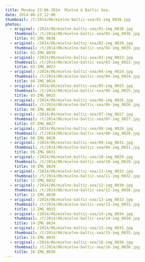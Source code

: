 ```yaml
---
title: Monday 23-06-2014  Mielno & Baltic Sea.
date: 2014-06-23 12:00
thumbnail: /t/2014/06/mielno-baltic-sea/01-img_0038.jpg
photos:
  - original: /2014/06/mielno-baltic-sea/01-img_0038.jpg
    thumbnail: /t/2014/06/mielno-baltic-sea/01-img_0038.jpg
    title: 01-IMG_0038
  - original: /2014/06/mielno-baltic-sea/02-img_0039.jpg
    thumbnail: /t/2014/06/mielno-baltic-sea/02-img_0039.jpg
    title: 02-IMG_0039
  - original: /2014/06/mielno-baltic-sea/03-img_0023.jpg
    thumbnail: /t/2014/06/mielno-baltic-sea/03-img_0023.jpg
    title: 03-IMG_0023
  - original: /2014/06/mielno-baltic-sea/04-img_0024.jpg
    thumbnail: /t/2014/06/mielno-baltic-sea/04-img_0024.jpg
    title: 04-IMG_0024
  - original: /2014/06/mielno-baltic-sea/05-img_0025.jpg
    thumbnail: /t/2014/06/mielno-baltic-sea/05-img_0025.jpg
    title: 05-IMG_0025
  - original: /2014/06/mielno-baltic-sea/06-img_0026.jpg
    thumbnail: /t/2014/06/mielno-baltic-sea/06-img_0026.jpg
    title: 06-IMG_0026
  - original: /2014/06/mielno-baltic-sea/07-img_0027.jpg
    thumbnail: /t/2014/06/mielno-baltic-sea/07-img_0027.jpg
    title: 07-IMG_0027
  - original: /2014/06/mielno-baltic-sea/08-img_0028.jpg
    thumbnail: /t/2014/06/mielno-baltic-sea/08-img_0028.jpg
    title: 08-IMG_0028
  - original: /2014/06/mielno-baltic-sea/09-img_0031.jpg
    thumbnail: /t/2014/06/mielno-baltic-sea/09-img_0031.jpg
    title: 09-IMG_0031
  - original: /2014/06/mielno-baltic-sea/10-img_0029.jpg
    thumbnail: /t/2014/06/mielno-baltic-sea/10-img_0029.jpg
    title: 10-IMG_0029
  - original: /2014/06/mielno-baltic-sea/11-img_0032.jpg
    thumbnail: /t/2014/06/mielno-baltic-sea/11-img_0032.jpg
    title: 11-IMG_0032
  - original: /2014/06/mielno-baltic-sea/12-img_0030.jpg
    thumbnail: /t/2014/06/mielno-baltic-sea/12-img_0030.jpg
    title: 12-IMG_0030
  - original: /2014/06/mielno-baltic-sea/13-img_0033.jpg
    thumbnail: /t/2014/06/mielno-baltic-sea/13-img_0033.jpg
    title: 13-IMG_0033
  - original: /2014/06/mielno-baltic-sea/14-img_0034.jpg
    thumbnail: /t/2014/06/mielno-baltic-sea/14-img_0034.jpg
    title: 14-IMG_0034
  - original: /2014/06/mielno-baltic-sea/15-img_0035.jpg
    thumbnail: /t/2014/06/mielno-baltic-sea/15-img_0035.jpg
    title: 15-IMG_0035
  - original: /2014/06/mielno-baltic-sea/16-img_0036.jpg
    thumbnail: /t/2014/06/mielno-baltic-sea/16-img_0036.jpg
    title: 16-IMG_0036
---
```

